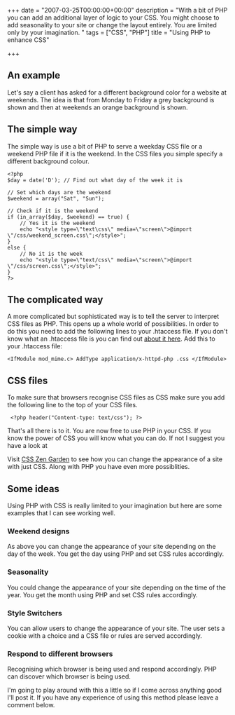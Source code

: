 +++
date = "2007-03-25T00:00:00+00:00"
description = "With a bit of PHP you can add an additional layer of logic to your CSS. You might choose to add seasonality to your site or change the layout entirely.  You are limited only by your imagination. "
tags = ["CSS", "PHP"]
title = "Using PHP to enhance CSS"

+++
## An example

Let's say a client has asked for a different background color for a website at weekends. The idea is that from Monday to Friday a grey background is shown and then at weekends an orange background is shown.

## The simple way

The simple way is use a bit of PHP to serve a weekday CSS file or a weekend PHP file if it is the weekend. In the CSS files you simple specify a different background colour. 

    <?php
    $day = date('D'); // Find out what day of the week it is

    // Set which days are the weekend
    $weekend = array("Sat", "Sun");

    // Check if it is the weekend
    if (in_array($day, $weekend) == true) {
        // Yes it is the weekend
        echo "<style type=\"text\css\" media=\"screen\">@import \"/css/weekend_screen.css\";</style>";    
    }
    else {
        // No it is the week
        echo "<style type=\"text/css\" media=\"screen\">@import \"/css/screen.css\";</style>";
    }
    ?>

## The complicated way

A more complicated but sophisticated way is to tell the server to interpret CSS files as PHP. This opens up a whole world of possibilities. In order to do this you need to add the following lines to your .htaccess file. If you don't know what an .htaccess file is you can find out [about it here][1]. Add this to your .htaccess file: 

    <IfModule mod_mime.c> AddType application/x-httpd-php .css </IfModule>

## CSS files

To make sure that browsers recognise CSS files as CSS make sure you add the following line to the top of your CSS files. 

     <?php header("Content-type: text/css"); ?>

That's all there is to it. You are now free to use PHP in your CSS. If you know the power of CSS you will know what you can do. If not I suggest you have a look at 

Visit [CSS Zen Garden][2] to see how you can change the appearance of a site with just CSS. Along with PHP you have even more possiblities.

## Some ideas

Using PHP with CSS is really limited to your imagination but here are some examples that I can see working well.

### Weekend designs

As above you can change the appearance of your site depending on the day of the week. You get the day using PHP and set CSS rules accordingly.

### Seasonality

You could change the appearance of your site depending on the time of the year. You get the month using PHP and set CSS rules accordingly.

### Style Switchers

You can allow users to change the appearance of your site. The user sets a cookie with a choice and a CSS file or rules are served accordingly.

### Respond to different browsers

Recognising which browser is being used and respond accordingly. PHP can discover which browser is being used.

I'm going to play around with this a little so if I come across anything good I'll post it. If you have any experience of using this method please leave a comment below.

 [1]: http://httpd.apache.org/docs/2.0/howto/htaccess.html
 [2]: http://www.csszengarden.com/
